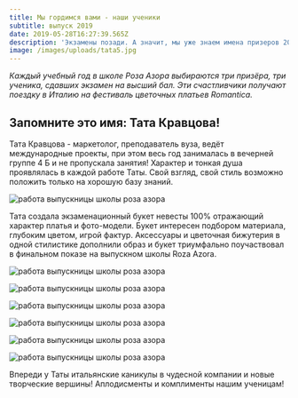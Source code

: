 ```yaml
---
title: Мы гордимся вами - наши ученики
subtitle: выпуск 2019
date: 2019-05-28T16:27:39.565Z
description: 'Экзамены позади. А значит, мы уже знаем имена призеров 2019 года!'
image: /images/uploads/tata5.jpg
---
```

_Каждый учебный год в школе Роза Азора выбираются три призёра, три ученика, сдавших экзамен на высший бал. Эти счастливчики получают поездку в Италию на фестиваль цветочных платьев Romantica._

## Запомните это имя: Тата Кравцова!

Тата Кравцова - маркетолог, преподаватель вуза, ведёт международные проекты, при этом весь год занималась в вечерней группе 4 Б и не пропускала занятия! Характер и тонкая душа проявлялась в каждой работе Таты. Свой взгляд, свой стиль возможно положить только на хорошую базу знаний.

![работа выпускницы школы роза азора](/images/uploads/tata.jpg "работа выпускницы школы роза азора")

Тата создала экзаменационный букет невесты 100% отражающий характер платья и фото-модели. Букет интересен подбором материала, глубоким цветом, игрой фактур. Аксессуары и цветочная бижутерия в одной стилистике дополнили образ и букет триумфально поучаствовал в финальном показе на выпускном школы Roza Azora.

![работа выпускницы школы роза азора](/images/uploads/tata1.jpg "работа выпускницы школы роза азора")

![работа выпускницы школы роза азора](/images/uploads/tata2.jpg "работа выпускницы школы роза азора")

![работа выпускницы школы роза азора](/images/uploads/tata3.jpg "работа выпускницы школы роза азора")

![работа выпускницы школы роза азора](/images/uploads/tata5.jpg "работа выпускницы школы роза азора")

![работа выпускницы школы роза азора](/images/uploads/tata4.jpg "работа выпускницы школы роза азора")

![работа выпускницы школы роза азора](/images/uploads/tata6.jpg "работа выпускницы школы роза азора")

Впереди у Таты итальянские каникулы в чудесной компании и новые творческие вершины! Аплодисменты и комплименты нашим ученицам!
